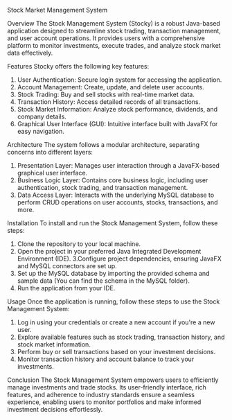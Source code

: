 Stock Market Management System

Overview
The Stock Management System (Stocky) is a robust Java-based application designed to streamline stock trading, transaction management, and user account operations. It provides users with a comprehensive platform to monitor investments, execute trades, and analyze stock market data effectively.

Features
Stocky offers the following key features:

1. User Authentication: Secure login system for accessing the application.
2. Account Management: Create, update, and delete user accounts.
3. Stock Trading: Buy and sell stocks with real-time market data.
4. Transaction History: Access detailed records of all transactions.
5. Stock Market Information: Analyze stock performance, dividends, and company details.
6. Graphical User Interface (GUI): Intuitive interface built with JavaFX for easy navigation.

Architecture
The system follows a modular architecture, separating concerns into different layers:

1. Presentation Layer: Manages user interaction through a JavaFX-based graphical user interface.
2. Business Logic Layer: Contains core business logic, including user authentication, stock trading, and transaction management.
3. Data Access Layer: Interacts with the underlying MySQL database to perform CRUD operations on user accounts, stocks, transactions, and more.
   
Installation
To install and run the Stock Management System, follow these steps:

1. Clone the repository to your local machine.
2. Open the project in your preferred Java Integrated Development Environment (IDE).
3.Configure project dependencies, ensuring JavaFX and MySQL connectors are set up.
4. Set up the MySQL database by importing the provided schema and sample data (You can find the schema in the MySQL folder).
5. Run the application from your IDE.

Usage
Once the application is running, follow these steps to use the Stock Management System:

1. Log in using your credentials or create a new account if you're a new user.
2. Explore available features such as stock trading, transaction history, and stock market information.
3. Perform buy or sell transactions based on your investment decisions.
4. Monitor transaction history and account balance to track your investments.

Conclusion
The Stock Management System empowers users to efficiently manage investments and trade stocks. Its user-friendly interface, rich features, and adherence to industry standards ensure a seamless experience, enabling users to monitor portfolios and make informed investment decisions effortlessly.




